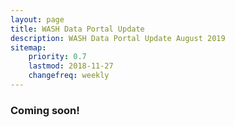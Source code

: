 ```yaml
---
layout: page
title: WASH Data Portal Update
description: WASH Data Portal Update August 2019
sitemap:
    priority: 0.7
    lastmod: 2018-11-27
    changefreq: weekly
---
```


### Coming soon!
